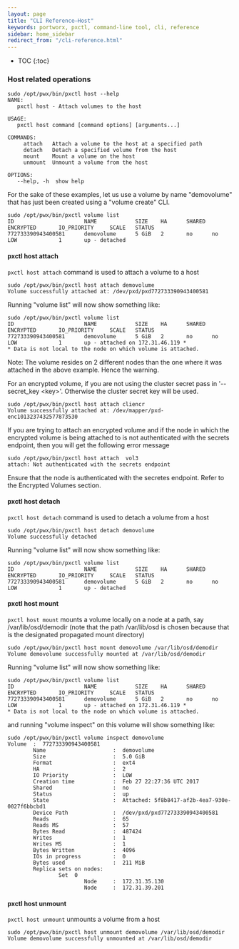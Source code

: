 ```yaml
---
layout: page
title: "CLI Reference–Host"
keywords: portworx, pxctl, command-line tool, cli, reference
sidebar: home_sidebar
redirect_from: "/cli-reference.html"
---
```


* TOC
{:toc}

### Host related operations
```
sudo /opt/pwx/bin/pxctl host --help   
NAME:
   pxctl host - Attach volumes to the host

USAGE:
   pxctl host command [command options] [arguments...]

COMMANDS:
     attach   Attach a volume to the host at a specified path
     detach   Detach a specified volume from the host
     mount    Mount a volume on the host
     unmount  Unmount a volume from the host

OPTIONS:
   --help, -h  show help
```
For the sake of these examples, let us use a volume by name "demovolume" that has just been created using a "volume create" CLI.
```
sudo /opt/pwx/bin/pxctl volume list
ID                      NAME            SIZE    HA      SHARED  ENCRYPTED       IO_PRIORITY     SCALE   STATUS
772733390943400581      demovolume      5 GiB   2       no      no              LOW             1       up - detached
```
#### pxctl host attach
`pxctl host attach` command is used to attach a volume to a host
```
sudo /opt/pwx/bin/pxctl host attach demovolume
Volume successfully attached at: /dev/pxd/pxd772733390943400581
```
Running "volume list" will now show something like:
```
sudo /opt/pwx/bin/pxctl volume list
ID                      NAME            SIZE    HA      SHARED  ENCRYPTED       IO_PRIORITY     SCALE   STATUS
772733390943400581      demovolume      5 GiB   2       no      no              LOW             1       up - attached on 172.31.46.119 *
* Data is not local to the node on which volume is attached.
```
Note: The volume resides on 2 different nodes than the one where it was attached in the above example. Hence the warning.

For an encrypted volume, if you are not using the cluster secret pass in '--secret_key &lt;key&gt;'. Otherwise the cluster secret key will be used.
```
sudo /opt/pwx/bin/pxctl host attach cliencr
Volume successfully attached at: /dev/mapper/pxd-enc1013237432577873530
```

If you are trying to attach an encrypted volume and if the node in which the encrypted volume is being attached to is not authenticated with the secrets endpoint, then you will get the following error message

```
sudo /opt/pwx/bin/pxctl host attach  vol3
attach: Not authenticated with the secrets endpoint
```
Ensure that the node is authenticated with the secretes endpoint. Refer to the Encrypted Volumes section.

#### pxctl host detach
`pxctl host detach` command is used to detach a volume from a host
```
sudo /opt/pwx/bin/pxctl host detach demovolume
Volume successfully detached
```
Running "volume list" will now show something like:
```
sudo /opt/pwx/bin/pxctl volume list
ID                      NAME            SIZE    HA      SHARED  ENCRYPTED       IO_PRIORITY     SCALE   STATUS
772733390943400581      demovolume      5 GiB   2       no      no              LOW             1       up - detached
```
#### pxctl host mount
`pxctl host mount` mounts a volume locally on a node at a path, say /var/lib/osd/demodir (note that the path /var/lib/osd is chosen because that is the designated propagated mount directory)
```
sudo /opt/pwx/bin/pxctl host mount demovolume /var/lib/osd/demodir
Volume demovolume successfully mounted at /var/lib/osd/demodir
```
Running "volume list" will now show something like:
```
sudo /opt/pwx/bin/pxctl volume list
ID                      NAME            SIZE    HA      SHARED  ENCRYPTED       IO_PRIORITY     SCALE   STATUS
772733390943400581      demovolume      5 GiB   2       no      no              LOW             1       up - attached on 172.31.46.119 *
* Data is not local to the node on which volume is attached.
```
and running "volume inspect" on this volume will show something like:
```
sudo /opt/pwx/bin/pxctl volume inspect demovolume
Volume  :  772733390943400581
        Name                     :  demovolume
        Size                     :  5.0 GiB
        Format                   :  ext4
        HA                       :  2
        IO Priority              :  LOW
        Creation time            :  Feb 27 22:27:36 UTC 2017
        Shared                   :  no
        Status                   :  up
        State                    :  Attached: 5f8b8417-af2b-4ea7-930e-0027f6bbcbd1
        Device Path              :  /dev/pxd/pxd772733390943400581
        Reads                    :  65
        Reads MS                 :  57
        Bytes Read               :  487424
        Writes                   :  1
        Writes MS                :  1
        Bytes Written            :  4096
        IOs in progress          :  0
        Bytes used               :  211 MiB
        Replica sets on nodes:
                Set  0
                        Node     :  172.31.35.130
                        Node     :  172.31.39.201
```
#### pxctl host unmount
`pxctl host unmount` unmounts a volume from a host
```
sudo /opt/pwx/bin/pxctl host unmount demovolume /var/lib/osd/demodir
Volume demovolume successfully unmounted at /var/lib/osd/demodir
```
